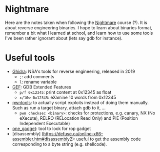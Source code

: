 # Nightmare

Here are the notes taken when following the [Nightmare](https://guyinatuxedo.github.io/index.html) course (?).
It is about reverse engineering binaries.
I hope to learn about binaries format, remember a bit what I learned at school, and learn how to use some tools I've been rather ignorant about (lets say gdb for instance).

# Useful tools

* [Ghidra](https://ghidra-sre.org/): NSA's tools for reverse engineering, released in 2019
    * `;`: add comments
    * `l`: rename variable
* [GEF](https://github.com/hugsy/gef): GDB Extended Features
    * `p/f 0x12345`: print content at 0x12345 as float
    * `x/10w 0x12345`: eXamine 10 words from 0x12345
* [pwntools](https://pypi.org/project/pwntools/): to actually script exploits instead of doing them manually. Such as run a target binary, attach gdb to it, ...
    * `pwn checksec <binary>`: checks for protections, e.g. canary, NX (No eXecute), RELRO (RELocation Read Only) and PIE (Position Independent Executable)
* [one_gadget](https://github.com/david942j/one_gadget): tool to look for rop gadget
* [disassembly] (https://defuse.ca/online-x86-assembler.htm#disassembly2): useful to get the assembly code corresponding to a byte string (e.g. shellcode).